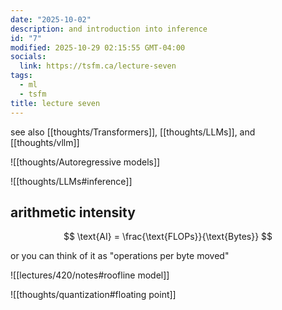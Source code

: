 ```yaml
---
date: "2025-10-02"
description: and introduction into inference
id: "7"
modified: 2025-10-29 02:15:55 GMT-04:00
socials:
  link: https://tsfm.ca/lecture-seven
tags:
  - ml
  - tsfm
title: lecture seven
---
```


see also [[thoughts/Transformers]], [[thoughts/LLMs]], and [[thoughts/vllm]]

![[thoughts/Autoregressive models]]

![[thoughts/LLMs#inference]]

## arithmetic intensity

$$
\text{AI} = \frac{\text{FLOPs}}{\text{Bytes}}
$$

or you can think of it as "operations per byte moved"

![[lectures/420/notes#roofline model]]

![[thoughts/quantization#floating point]]
